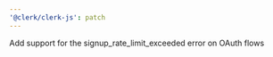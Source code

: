 ```yaml
---
'@clerk/clerk-js': patch
---
```


Add support for the signup_rate_limit_exceeded error on OAuth flows
